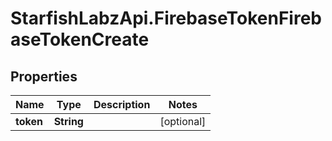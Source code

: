 # StarfishLabzApi.FirebaseTokenFirebaseTokenCreate

## Properties
Name | Type | Description | Notes
------------ | ------------- | ------------- | -------------
**token** | **String** |  | [optional] 
